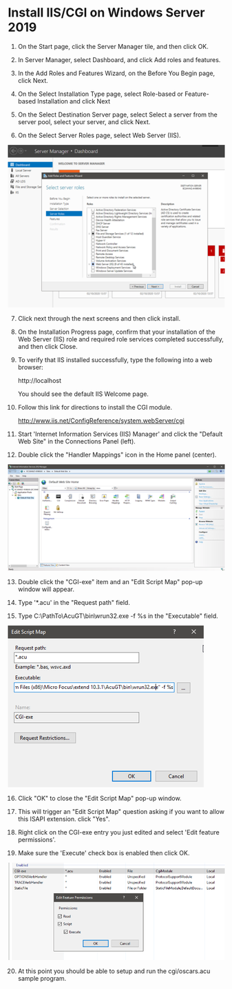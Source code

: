 # Install IIS/CGI on Windows Server 2019  

1. On the Start page, click the Server Manager tile, and then click OK.   

2. In Server Manager, select Dashboard, and click Add roles and features.  

3. In the Add Roles and Features Wizard, on the Before You Begin page, click Next.  

4. On the Select Installation Type page, select Role-based or Feature-based Installation and click Next  

5. On the Select Destination Server page, select Select a server from the server pool, select your server, and click Next.  

6. On the Select Server Roles page, select Web Server (IIS).  

![1](images/iis-1.png)

7. Click next through the next screens and then click install.    

8. On the Installation Progress page, confirm that your installation of the Web Server (IIS) role and required role services completed successfully, and then click Close.  

9. To verify that IIS installed successfully, type the following into a web browser:  

    http://localhost  

    You should see the default IIS Welcome page.  

10. Follow this link for directions to install the CGI module.  

    http://www.iis.net/ConfigReference/system.webServer/cgi  

11. Start 'Internet Information Services (IIS) Manager' and click the "Default Web Site" in the Connections Panel (left).  

12. Double click the "Handler Mappings" icon in the Home panel (center).  

![2](images/iis-2.png)

13. Double click the "CGI-exe" item and an "Edit Script Map" pop-up window will appear.  

14. Type '*.acu' in the "Request path" field.  

15. Type C:\PathTo\AcuGT\bin\wrun32.exe -f %s in the "Executable" field.  

![3](images/iis-3.png)

16. Click "OK" to close the "Edit Script Map" pop-up window.  

17. This will trigger an "Edit Script Map" question asking if you want to allow this ISAPI extension. click "Yes".  

18. Right click on the CGI-exe entry you just edited and select 'Edit feature permissions'.  

19. Make sure the 'Execute' check box is enabled then click OK.  

![4](images/iis-4.png)

20. At this point you should be able to setup and run the cgi/oscars.acu sample program.  
